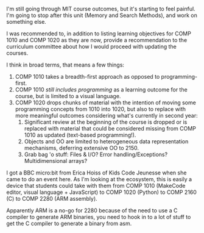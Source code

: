 I'm still going through MIT course outcomes, but it's starting to feel painful.
I'm going to stop after this unit (Memory and Search Methods), and work on
something else.

I was recommended to, in addition to listing learning objectives for COMP 1010
and COMP 1020 as they are now, provide a recommendation to the curriculum
committee about how I would proceed with updating the courses.

I think in broad terms, that means a few things:

1. COMP 1010 takes a breadth-first approach as opposed to programming-first.
2. COMP 1010 *still includes programming* as a learning outcome for the course,
   but is limited to a visual language.
3. COMP 1020 drops chunks of material with the intention of moving some
   programming concepts from 1010 into 1020, but also to replace with more
   meaningful outcomes considering what's currently in second year:
    1. Significant review at the beginning of the course is dropped or is
       replaced with material that could be considered missing from COMP 1010 as
       updated (text-based programming!).
    2. Objects and OO are limited to heterogeneous data representation
       mechanisms, deferring extensive OO to 2150.
    3. Grab bag 'o stuff: Files & I/O? Error handling/Exceptions?
       Multidimensional arrays?

I got a BBC micro:bit from Erica Hoiss of Kids Code Jeunesse when she came to do
an event here. As I'm looking at the ecosystem, this is easily a device that
students could take with them from COMP 1010 (MakeCode editor, visual language +
JavaScript) to COMP 1020 (Python) to COMP 2160 (C) to COMP 2280 (ARM assembly).

Apparently ARM is a no-go for 2280 because of the need to use a C compiler to
generate ARM binaries, you need to hook in to a lot of stuff to get the C
compiler to generate a binary from asm.
